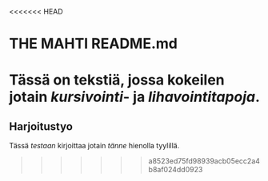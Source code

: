 <<<<<<< HEAD
# THE MAHTI README.md <h5>
Tässä on tekstiä, jossa kokeilen jotain *kursivointi*- ja _lihavointitapoja_.
=======
## Harjoitustyo </h2> 

Tässä *testaan* kirjoittaa jotain _tänne_ hienolla tyylillä. 
>>>>>>> a8523ed75fd98939acb05ecc2a4b8af024dd0923
